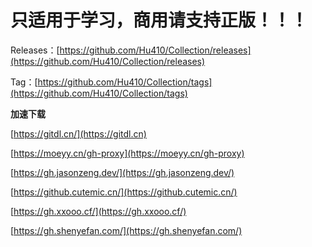 # 只适用于学习，商用请支持正版！！！

Releases：[https://github.com/Hu410/Collection/releases](https://github.com/Hu410/Collection/releases)

Tag：[https://github.com/Hu410/Collection/tags](https://github.com/Hu410/Collection/tags)

**加速下载**

[https://gitdl.cn/](https://gitdl.cn)

[https://moeyy.cn/gh-proxy](https://moeyy.cn/gh-proxy)

[https://gh.jasonzeng.dev/](https://gh.jasonzeng.dev/)

[https://github.cutemic.cn/](https://github.cutemic.cn/)

[https://gh.xxooo.cf/](https://gh.xxooo.cf/)

[https://gh.shenyefan.com/](https://gh.shenyefan.com/)

